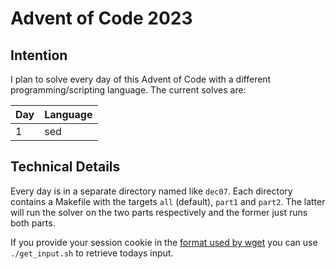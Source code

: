 # Advent of Code 2023

## Intention

I plan to solve every day of this Advent of Code with a different programming/scripting language. The current solves are:

| Day | Language |
| --- | -------- |
| 1   | sed      |

## Technical Details

Every day is in a separate directory named like `dec07`. Each directory contains a Makefile with the targets `all` (default), `part1` and `part2`. The latter will run the solver on the two parts respectively and the former just runs both parts.

If you provide your session cookie in the [format used by wget](https://unix.stackexchange.com/questions/36531/format-of-cookies-when-using-wget) you can use `./get_input.sh` to retrieve todays input.
